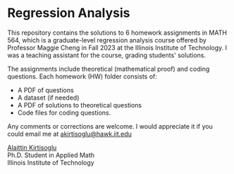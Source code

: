 # Regression Analysis

 This repository contains the solutions to 6 homework assignments in MATH 564, which is a graduate-level regression analysis course offered by Professor Maggie Cheng in Fall 2023 at the Illinois Institute of Technology. I was a teaching assistant for the course, grading students' solutions.

The assignments include theoretical (mathematical proof) and coding questions. Each homework (HW) folder consists of:

* A PDF of questions
* A dataset (if needed)
* A PDF of solutions to theoretical questions
* Code files for coding questions.

Any comments or corrections are welcome. I would appreciate it if you could email me at [akirtisoglu@hawk.iit.edu](mailto:akirtisoglu@hawk.iit.edu)

[Alaittin Kirtisoglu](https://kirtisoglu.github.io/) <br>
Ph.D. Student in Applied Math <br>
Illinois Institute of Technology
